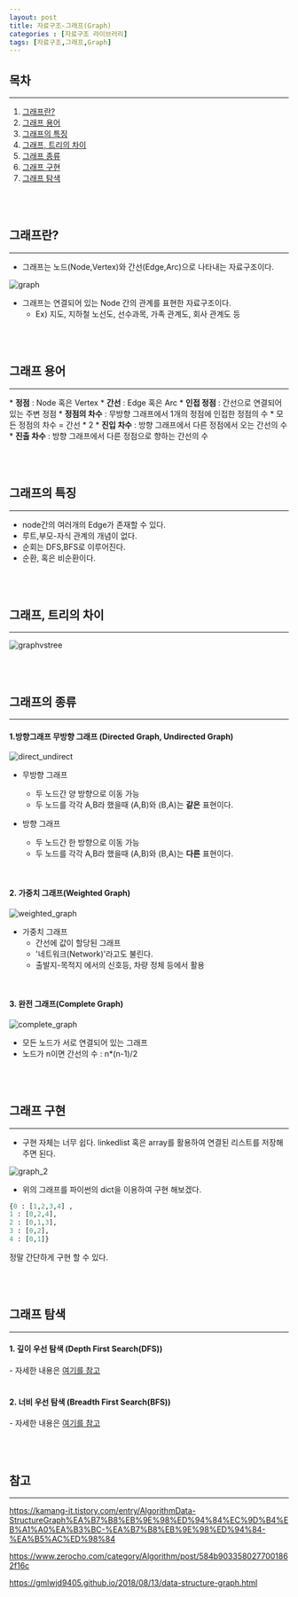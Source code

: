 ```yaml
---
layout: post
title: 자료구조-그래프(Graph)
categories : [자료구조 라이브러리]
tags: [자료구조,그래프,Graph]
---
```


목차
-----
<hr>
<ol>
    <li><a href="#what_is_graph">그래프란?</a></li>
    <li><a href="#graph_word">그래프 용어</a></li>
    <li><a href="#graph_characteristic">그래프의 특징</a></li>
    <li><a href="#differ_tree_graph">그래프, 트리의 차이</a></li>
    <li><a href="#graph_type">그래프 종류</a></li>
    <li><a href="#how_to_make_graph">그래프 구현</a></li>
    <li><a href="#graph_search">그래프 탐색</a></li>
</ol>

<br><br>

<span id="what_is_graph"></span>

그래프란?
-----
<hr>

* 그래프는 노드(Node,Vertex)와 간선(Edge,Arc)으로 나타내는 자료구조이다.

![graph](/assets/img/ds/graph/graph_1.png)

* 그래프는 연결되어 있는 Node 간의 관계를 표현한 자료구조이다.
  * Ex) 지도, 지하철 노선도, 선수과목, 가족 관계도, 회사 관계도 등


<br><br>


<span id="graph_word"></span>

그래프 용어
-----
<hr>
* <strong>정점</strong> : Node 혹은 Vertex
* <strong>간선</strong> : Edge 혹은 Arc
* <strong>인접 정점</strong> : 간선으로 연결되어 있는 주변 정점
* <strong>정점의 차수</strong> : 무방향 그래프에서 1개의 정점에 인접한 정점의 수
  * 모든 정점의 차수 = 간선 * 2
* <strong>진입 차수</strong> : 방향 그래프에서 다른 정점에서 오는 간선의 수
* <strong>진출 차수</strong> : 방향 그래프에서 다른 정점으로 향하는 간선의 수

<br><br>



<span id="graph_characteristic"></span>

그래프의 특징
-----
<hr>

* node간의 여러개의 Edge가 존재할 수 있다.
* 루트,부모-자식 관계의 개념이 없다.
* 순회는 DFS,BFS로 이루어진다.
* 순환, 혹은 비순환이다.

<br><br>


<span id="differ_tree_graph"></span>

그래프, 트리의 차이
-----
<hr>

![graphvstree](/assets/img/ds/graph/graph_vs_tree.png)

<br><br>

<span id="graph_type"></span>

그래프의 종류
-----
<hr>

<h4>1.방향그래프 무방향 그래프 (Directed Graph, Undirected Graph)</h4>

![direct_undirect](/assets/img/ds/graph/direct_undirect.png)

- 무방향 그래프
  - 두 노드간 양 방향으로 이동 가능
  - 두 노드를 각각 A,B라 했을때 (A,B)와 (B,A)는 <strong>같은</strong> 표현이다.

- 방향 그래프
  - 두 노드간 한 방향으로 이동 가능
  - 두 노드를 각각 A,B라 했을때 (A,B)와 (B,A)는 <strong>다른</strong> 표현이다.

<br>

<h4>2. 가중치 그래프(Weighted Graph)</h4>

![weighted_graph](/assets/img/ds/graph/weighted_graph.png)

- 가중치 그래프
  - 간선에 값이 할당된 그래프
  - '네트워크(Network)'라고도 불린다.
  - 출발지-목적지 에서의 신호등, 차량 정체 등에서 활용


<br>

<h4>3. 완전 그래프(Complete Graph)</h4>

![complete_graph](/assets/img/ds/graph/complete_graph.png)

- 모든 노드가 서로 연결되어 있는 그래프
- 노드가 n이면 간선의 수 : n*(n-1)/2


<br><br>

<span id="how_to_make_graph"></span>

그래프 구현
-----
<hr>

- 구현 자체는 너무 쉽다. linkedlist 혹은 array를 활용하여 연결된 리스트를 저장해주면 된다.

![graph_2](/assets/img/ds/graph/graph_2.png)

- 위의 그래프를 파이썬의 dict을 이용하여 구현 해보겠다.


```python
{0 : [1,2,3,4] , 
1 : [0,2,4], 
2 : [0,1,3], 
3 : [0,2],
4 : [0,1]}
```

정말 간단하게 구현 할 수 있다. 

<br><br>


<span id="graph_search"></span>

그래프 탐색
-----
<hr>

<h4>1. 깊이 우선 탐색 (Depth First Search(DFS)) </h4>
- 자세한 내용은 <a href="#">여기를 참고</a>

<br>
<br>


<h4>2. 너비 우선 탐색 (Breadth First Search(BFS)) </h4>
- 자세한 내용은 <a href="#">여기를 참고</a>

<br><br>

참고
-----
<hr>


https://kamang-it.tistory.com/entry/AlgorithmData-StructureGraph%EA%B7%B8%EB%9E%98%ED%94%84%EC%9D%B4%EB%A1%A0%EA%B3%BC-%EA%B7%B8%EB%9E%98%ED%94%84-%EA%B5%AC%ED%98%84

https://www.zerocho.com/category/Algorithm/post/584b9033580277001862f16c

https://gmlwjd9405.github.io/2018/08/13/data-structure-graph.html